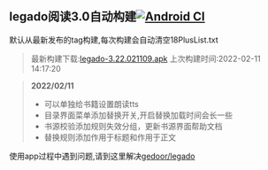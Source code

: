 ## legado阅读3.0自动构建[![Android CI](https://github.com/10bits/gedoor-Build/workflows/Android%20CI/badge.svg)](https://github.com/10bits/gedoor-Build/actions)

默认从最新发布的tag构建,每次构建会自动清空18PlusList.txt

> 最新构建下载:[legado-3.22.021109.apk](https://github.com/crby2333/gedoor-Build/releases/download/legado-3.22.021109/legado-3.22.021109.apk) 上次构建时间:2022-02-11 14:17:20
<!--start-->
> **2022/02/11**
> 
> * 可以单独给书籍设置朗读tts
> * 目录界面菜单添加替换开关,开启替换加载时间会长一些
> * 书源校验添加规则失效分组，更新书源界面帮助文档
> * 替换规则添加作用于标题和作用于正文
<!--end-->
  
使用app过程中遇到问题,请到这里解决[gedoor/legado](https://github.com/gedoor/legado/issues)

